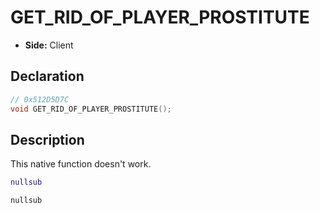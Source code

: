 # GET_RID_OF_PLAYER_PROSTITUTE
- **Side:** Client

## Declaration
```cpp
// 0x512D5D7C
void GET_RID_OF_PLAYER_PROSTITUTE();
```

## Description
This native function doesn't work.

```lua
nullsub
```

```squirrel
nullsub
```
